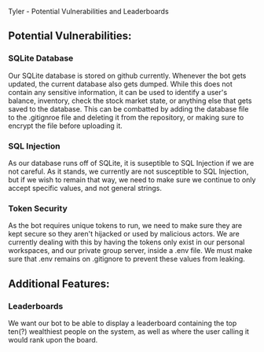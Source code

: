 Tyler - Potential Vulnerabilities and Leaderboards
## Potential Vulnerabilities:
### SQLite Database
Our SQLite database is stored on github currently. Whenever the bot gets updated, the current database also gets dumped. 
While this does not contain any sensitive information, it can be used to identify a user's balance, inventory, check the 
stock market state, or anything else that gets saved to the database. This can be combatted by adding the database file
to the .gitignroe file and deleting it from the repository, or making sure to encrypt the file before uploading it.

### SQL Injection
As our database runs off of SQLite, it is suseptible to SQL Injection if we are not careful. As it stands, we currently
are not susceptible to SQL Injection, but if we wish to remain that way, we need to make sure we continue to only accept
specific values, and not general strings.

### Token Security
As the bot requires unique tokens to run, we need to make sure they are kept secure so they aren't hijacked or used by
malicious actors. We are currently dealing with this by having the tokens only exist in our personal workspaces, and our
private group server, inside a .env file. We must make sure that .env remains on .gitignore to prevent these values from
leaking.




## Additional Features:
### Leaderboards
We want our bot to be able to display a leaderboard containing the top ten(?) wealthiest people on the system, as well as
where the user calling it would rank upon the board.

